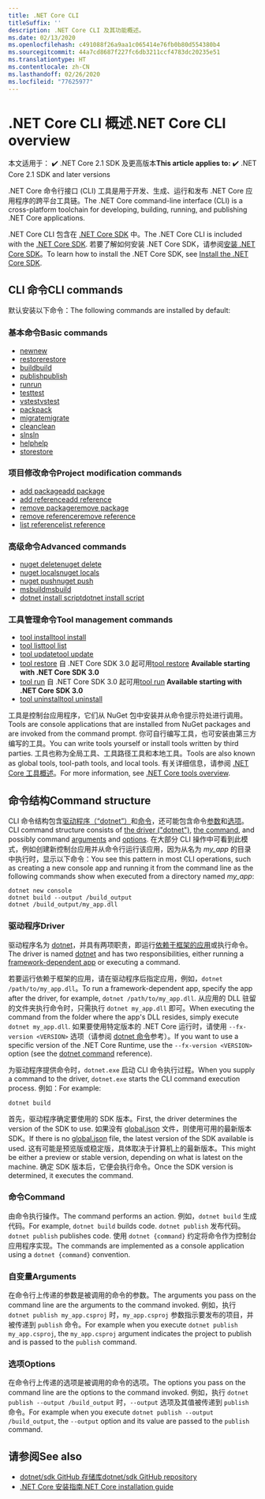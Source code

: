 ```yaml
---
title: .NET Core CLI
titleSuffix: ''
description: .NET Core CLI 及其功能概述。
ms.date: 02/13/2020
ms.openlocfilehash: c491088f26a9aa1c065414e76fb0b80d554380b4
ms.sourcegitcommit: 44a7cd8687f227fc6db3211ccf4783dc20235e51
ms.translationtype: HT
ms.contentlocale: zh-CN
ms.lasthandoff: 02/26/2020
ms.locfileid: "77625977"
---
```

# <a name="net-core-cli-overview"></a><span data-ttu-id="13ed3-103">.NET Core CLI 概述</span><span class="sxs-lookup"><span data-stu-id="13ed3-103">.NET Core CLI overview</span></span>

<span data-ttu-id="13ed3-104">本文适用于： ✔️ .NET Core 2.1 SDK 及更高版本</span><span class="sxs-lookup"><span data-stu-id="13ed3-104">**This article applies to:** ✔️ .NET Core 2.1 SDK and later versions</span></span>

<span data-ttu-id="13ed3-105">.NET Core 命令行接口 (CLI) 工具是用于开发、生成、运行和发布 .NET Core 应用程序的跨平台工具链。</span><span class="sxs-lookup"><span data-stu-id="13ed3-105">The .NET Core command-line interface (CLI) is a cross-platform toolchain for developing, building, running, and publishing .NET Core applications.</span></span>

<span data-ttu-id="13ed3-106">.NET Core CLI 包含在 [.NET Core SDK](../sdk.md) 中。</span><span class="sxs-lookup"><span data-stu-id="13ed3-106">The .NET Core CLI is included with the [.NET Core SDK](../sdk.md).</span></span> <span data-ttu-id="13ed3-107">若要了解如何安装 .NET Core SDK，请参阅[安装 .NET Core SDK](../install/sdk.md)。</span><span class="sxs-lookup"><span data-stu-id="13ed3-107">To learn how to install the .NET Core SDK, see [Install the .NET Core SDK](../install/sdk.md).</span></span>

## <a name="cli-commands"></a><span data-ttu-id="13ed3-108">CLI 命令</span><span class="sxs-lookup"><span data-stu-id="13ed3-108">CLI commands</span></span>

<span data-ttu-id="13ed3-109">默认安装以下命令：</span><span class="sxs-lookup"><span data-stu-id="13ed3-109">The following commands are installed by default:</span></span>

### <a name="basic-commands"></a><span data-ttu-id="13ed3-110">基本命令</span><span class="sxs-lookup"><span data-stu-id="13ed3-110">Basic commands</span></span>

- [<span data-ttu-id="13ed3-111">new</span><span class="sxs-lookup"><span data-stu-id="13ed3-111">new</span></span>](dotnet-new.md)
- [<span data-ttu-id="13ed3-112">restore</span><span class="sxs-lookup"><span data-stu-id="13ed3-112">restore</span></span>](dotnet-restore.md)
- [<span data-ttu-id="13ed3-113">build</span><span class="sxs-lookup"><span data-stu-id="13ed3-113">build</span></span>](dotnet-build.md)
- [<span data-ttu-id="13ed3-114">publish</span><span class="sxs-lookup"><span data-stu-id="13ed3-114">publish</span></span>](dotnet-publish.md)
- [<span data-ttu-id="13ed3-115">run</span><span class="sxs-lookup"><span data-stu-id="13ed3-115">run</span></span>](dotnet-run.md)
- [<span data-ttu-id="13ed3-116">test</span><span class="sxs-lookup"><span data-stu-id="13ed3-116">test</span></span>](dotnet-test.md)
- [<span data-ttu-id="13ed3-117">vstest</span><span class="sxs-lookup"><span data-stu-id="13ed3-117">vstest</span></span>](dotnet-vstest.md)
- [<span data-ttu-id="13ed3-118">pack</span><span class="sxs-lookup"><span data-stu-id="13ed3-118">pack</span></span>](dotnet-pack.md)
- [<span data-ttu-id="13ed3-119">migrate</span><span class="sxs-lookup"><span data-stu-id="13ed3-119">migrate</span></span>](dotnet-migrate.md)
- [<span data-ttu-id="13ed3-120">clean</span><span class="sxs-lookup"><span data-stu-id="13ed3-120">clean</span></span>](dotnet-clean.md)
- [<span data-ttu-id="13ed3-121">sln</span><span class="sxs-lookup"><span data-stu-id="13ed3-121">sln</span></span>](dotnet-sln.md)
- [<span data-ttu-id="13ed3-122">help</span><span class="sxs-lookup"><span data-stu-id="13ed3-122">help</span></span>](dotnet-help.md)
- [<span data-ttu-id="13ed3-123">store</span><span class="sxs-lookup"><span data-stu-id="13ed3-123">store</span></span>](dotnet-store.md)

### <a name="project-modification-commands"></a><span data-ttu-id="13ed3-124">项目修改命令</span><span class="sxs-lookup"><span data-stu-id="13ed3-124">Project modification commands</span></span>

- [<span data-ttu-id="13ed3-125">add package</span><span class="sxs-lookup"><span data-stu-id="13ed3-125">add package</span></span>](dotnet-add-package.md)
- [<span data-ttu-id="13ed3-126">add reference</span><span class="sxs-lookup"><span data-stu-id="13ed3-126">add reference</span></span>](dotnet-add-reference.md)
- [<span data-ttu-id="13ed3-127">remove package</span><span class="sxs-lookup"><span data-stu-id="13ed3-127">remove package</span></span>](dotnet-remove-package.md)
- [<span data-ttu-id="13ed3-128">remove reference</span><span class="sxs-lookup"><span data-stu-id="13ed3-128">remove reference</span></span>](dotnet-remove-reference.md)
- [<span data-ttu-id="13ed3-129">list reference</span><span class="sxs-lookup"><span data-stu-id="13ed3-129">list reference</span></span>](dotnet-list-reference.md)

### <a name="advanced-commands"></a><span data-ttu-id="13ed3-130">高级命令</span><span class="sxs-lookup"><span data-stu-id="13ed3-130">Advanced commands</span></span>

- [<span data-ttu-id="13ed3-131">nuget delete</span><span class="sxs-lookup"><span data-stu-id="13ed3-131">nuget delete</span></span>](dotnet-nuget-delete.md)
- [<span data-ttu-id="13ed3-132">nuget locals</span><span class="sxs-lookup"><span data-stu-id="13ed3-132">nuget locals</span></span>](dotnet-nuget-locals.md)
- [<span data-ttu-id="13ed3-133">nuget push</span><span class="sxs-lookup"><span data-stu-id="13ed3-133">nuget push</span></span>](dotnet-nuget-push.md)
- [<span data-ttu-id="13ed3-134">msbuild</span><span class="sxs-lookup"><span data-stu-id="13ed3-134">msbuild</span></span>](dotnet-msbuild.md)
- [<span data-ttu-id="13ed3-135">dotnet install script</span><span class="sxs-lookup"><span data-stu-id="13ed3-135">dotnet install script</span></span>](dotnet-install-script.md)

### <a name="tool-management-commands"></a><span data-ttu-id="13ed3-136">工具管理命令</span><span class="sxs-lookup"><span data-stu-id="13ed3-136">Tool management commands</span></span>

- [<span data-ttu-id="13ed3-137">tool install</span><span class="sxs-lookup"><span data-stu-id="13ed3-137">tool install</span></span>](dotnet-tool-install.md)
- [<span data-ttu-id="13ed3-138">tool list</span><span class="sxs-lookup"><span data-stu-id="13ed3-138">tool list</span></span>](dotnet-tool-list.md)
- [<span data-ttu-id="13ed3-139">tool update</span><span class="sxs-lookup"><span data-stu-id="13ed3-139">tool update</span></span>](dotnet-tool-update.md)
- <span data-ttu-id="13ed3-140">[tool restore](global-tools.md#install-a-local-tool) 自 .NET Core SDK 3.0 起可用</span><span class="sxs-lookup"><span data-stu-id="13ed3-140">[tool restore](global-tools.md#install-a-local-tool) **Available starting with .NET Core SDK 3.0**</span></span>
- <span data-ttu-id="13ed3-141">[tool run](global-tools.md#invoke-a-local-tool) 自 .NET Core SDK 3.0 起可用</span><span class="sxs-lookup"><span data-stu-id="13ed3-141">[tool run](global-tools.md#invoke-a-local-tool) **Available starting with .NET Core SDK 3.0**</span></span>
- [<span data-ttu-id="13ed3-142">tool uninstall</span><span class="sxs-lookup"><span data-stu-id="13ed3-142">tool uninstall</span></span>](dotnet-tool-uninstall.md)

<span data-ttu-id="13ed3-143">工具是控制台应用程序，它们从 NuGet 包中安装并从命令提示符处进行调用。</span><span class="sxs-lookup"><span data-stu-id="13ed3-143">Tools are console applications that are installed from NuGet packages and are invoked from the command prompt.</span></span> <span data-ttu-id="13ed3-144">你可自行编写工具，也可安装由第三方编写的工具。</span><span class="sxs-lookup"><span data-stu-id="13ed3-144">You can write tools yourself or install tools written by third parties.</span></span> <span data-ttu-id="13ed3-145">工具也称为全局工具、工具路径工具和本地工具。</span><span class="sxs-lookup"><span data-stu-id="13ed3-145">Tools are also known as global tools, tool-path tools, and local tools.</span></span> <span data-ttu-id="13ed3-146">有关详细信息，请参阅 [.NET Core 工具概述](global-tools.md)。</span><span class="sxs-lookup"><span data-stu-id="13ed3-146">For more information, see [.NET Core tools overview](global-tools.md).</span></span>

## <a name="command-structure"></a><span data-ttu-id="13ed3-147">命令结构</span><span class="sxs-lookup"><span data-stu-id="13ed3-147">Command structure</span></span>

<span data-ttu-id="13ed3-148">CLI 命令结构包含[驱动程序（“dotnet”）](#driver)和[命令](#command)，还可能包含命令[参数](#arguments)和[选项](#options)。</span><span class="sxs-lookup"><span data-stu-id="13ed3-148">CLI command structure consists of [the driver ("dotnet")](#driver), [the command](#command), and possibly command [arguments](#arguments) and [options](#options).</span></span> <span data-ttu-id="13ed3-149">在大部分 CLI 操作中可看到此模式，例如创建新控制台应用并从命令行运行该应用，因为从名为 *my_app* 的目录中执行时，显示以下命令：</span><span class="sxs-lookup"><span data-stu-id="13ed3-149">You see this pattern in most CLI operations, such as creating a new console app and running it from the command line as the following commands show when executed from a directory named *my_app*:</span></span>

```dotnetcli
dotnet new console
dotnet build --output /build_output
dotnet /build_output/my_app.dll
```

### <a name="driver"></a><span data-ttu-id="13ed3-150">驱动程序</span><span class="sxs-lookup"><span data-stu-id="13ed3-150">Driver</span></span>

<span data-ttu-id="13ed3-151">驱动程序名为 [dotnet](dotnet.md)，并具有两项职责，即运行[依赖于框架的应用](../deploying/index.md)或执行命令。</span><span class="sxs-lookup"><span data-stu-id="13ed3-151">The driver is named [dotnet](dotnet.md) and has two responsibilities, either running a [framework-dependent app](../deploying/index.md) or executing a command.</span></span> 

<span data-ttu-id="13ed3-152">若要运行依赖于框架的应用，请在驱动程序后指定应用，例如，`dotnet /path/to/my_app.dll`。</span><span class="sxs-lookup"><span data-stu-id="13ed3-152">To run a framework-dependent app, specify the app after the driver, for example, `dotnet /path/to/my_app.dll`.</span></span> <span data-ttu-id="13ed3-153">从应用的 DLL 驻留的文件夹执行命令时，只需执行 `dotnet my_app.dll` 即可。</span><span class="sxs-lookup"><span data-stu-id="13ed3-153">When executing the command from the folder where the app's DLL resides, simply execute `dotnet my_app.dll`.</span></span> <span data-ttu-id="13ed3-154">如果要使用特定版本的 .NET Core 运行时，请使用 `--fx-version <VERSION>` 选项（请参阅 [dotnet 命令](dotnet.md)参考）。</span><span class="sxs-lookup"><span data-stu-id="13ed3-154">If you want to use a specific version of the .NET Core Runtime, use the `--fx-version <VERSION>` option (see the [dotnet command](dotnet.md) reference).</span></span>

<span data-ttu-id="13ed3-155">为驱动程序提供命令时，`dotnet.exe` 启动 CLI 命令执行过程。</span><span class="sxs-lookup"><span data-stu-id="13ed3-155">When you supply a command to the driver, `dotnet.exe` starts the CLI command execution process.</span></span> <span data-ttu-id="13ed3-156">例如：</span><span class="sxs-lookup"><span data-stu-id="13ed3-156">For example:</span></span>

```dotnetcli
dotnet build
```

<span data-ttu-id="13ed3-157">首先，驱动程序确定要使用的 SDK 版本。</span><span class="sxs-lookup"><span data-stu-id="13ed3-157">First, the driver determines the version of the SDK to use.</span></span> <span data-ttu-id="13ed3-158">如果没有 [global.json](global-json.md) 文件，则使用可用的最新版本 SDK。</span><span class="sxs-lookup"><span data-stu-id="13ed3-158">If there is no [global.json](global-json.md) file, the latest version of the SDK available is used.</span></span> <span data-ttu-id="13ed3-159">这有可能是预览版或稳定版，具体取决于计算机上的最新版本。</span><span class="sxs-lookup"><span data-stu-id="13ed3-159">This might be either a preview or stable version, depending on what is latest on the machine.</span></span>  <span data-ttu-id="13ed3-160">确定 SDK 版本后，它便会执行命令。</span><span class="sxs-lookup"><span data-stu-id="13ed3-160">Once the SDK version is determined, it executes the command.</span></span>

### <a name="command"></a><span data-ttu-id="13ed3-161">命令</span><span class="sxs-lookup"><span data-stu-id="13ed3-161">Command</span></span>

<span data-ttu-id="13ed3-162">由命令执行操作。</span><span class="sxs-lookup"><span data-stu-id="13ed3-162">The command performs an action.</span></span> <span data-ttu-id="13ed3-163">例如，`dotnet build` 生成代码。</span><span class="sxs-lookup"><span data-stu-id="13ed3-163">For example, `dotnet build` builds code.</span></span> <span data-ttu-id="13ed3-164">`dotnet publish` 发布代码。</span><span class="sxs-lookup"><span data-stu-id="13ed3-164">`dotnet publish` publishes code.</span></span> <span data-ttu-id="13ed3-165">使用 `dotnet {command}` 约定将命令作为控制台应用程序实现。</span><span class="sxs-lookup"><span data-stu-id="13ed3-165">The commands are implemented as a console application using a `dotnet {command}` convention.</span></span>

### <a name="arguments"></a><span data-ttu-id="13ed3-166">自变量</span><span class="sxs-lookup"><span data-stu-id="13ed3-166">Arguments</span></span>

<span data-ttu-id="13ed3-167">在命令行上传递的参数是被调用的命令的参数。</span><span class="sxs-lookup"><span data-stu-id="13ed3-167">The arguments you pass on the command line are the arguments to the command invoked.</span></span> <span data-ttu-id="13ed3-168">例如，执行 `dotnet publish my_app.csproj` 时，`my_app.csproj` 参数指示要发布的项目，并被传递到 `publish` 命令。</span><span class="sxs-lookup"><span data-stu-id="13ed3-168">For example when you execute `dotnet publish my_app.csproj`, the `my_app.csproj` argument indicates the project to publish and is passed to the `publish` command.</span></span>

### <a name="options"></a><span data-ttu-id="13ed3-169">选项</span><span class="sxs-lookup"><span data-stu-id="13ed3-169">Options</span></span>

<span data-ttu-id="13ed3-170">在命令行上传递的选项是被调用的命令的选项。</span><span class="sxs-lookup"><span data-stu-id="13ed3-170">The options you pass on the command line are the options to the command invoked.</span></span> <span data-ttu-id="13ed3-171">例如，执行 `dotnet publish --output /build_output` 时，`--output` 选项及其值被传递到 `publish` 命令。</span><span class="sxs-lookup"><span data-stu-id="13ed3-171">For example when you execute `dotnet publish --output /build_output`, the `--output` option and its value are passed to the `publish` command.</span></span>

## <a name="see-also"></a><span data-ttu-id="13ed3-172">请参阅</span><span class="sxs-lookup"><span data-stu-id="13ed3-172">See also</span></span>

- [<span data-ttu-id="13ed3-173">dotnet/sdk GitHub 存储库</span><span class="sxs-lookup"><span data-stu-id="13ed3-173">dotnet/sdk GitHub repository</span></span>](https://github.com/dotnet/sdk/)
- [<span data-ttu-id="13ed3-174">.NET Core 安装指南</span><span class="sxs-lookup"><span data-stu-id="13ed3-174">.NET Core installation guide</span></span>](../install/sdk.md)
